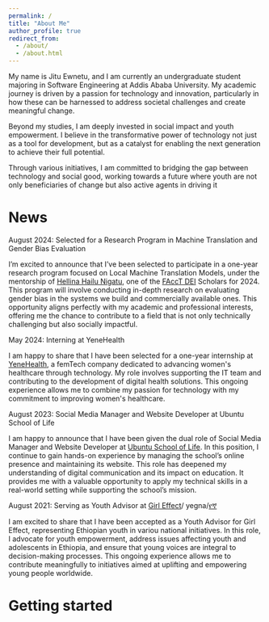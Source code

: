 ```yaml
---
permalink: /
title: "About Me"
author_profile: true
redirect_from: 
  - /about/
  - /about.html
---
```


My name is Jitu Ewnetu, and I am currently an undergraduate student majoring in Software Engineering at Addis Ababa University. My academic journey is driven by a passion for technology and innovation, particularly in how these can be harnessed to address societal challenges and create meaningful change.

Beyond my studies, I am deeply invested in social impact and youth empowerment. I believe in the transformative power of technology not just as a tool for development, but as a catalyst for enabling the next generation to achieve their full potential. 

Through various initiatives, I am committed to bridging the gap between technology and social good, working towards a future where youth are not only beneficiaries of change but also active agents in driving it


News
======
August 2024: Selected for a Research Program in Machine Translation and Gender Bias Evaluation

I’m excited to announce that I’ve been selected to participate in a one-year research program focused on Local Machine Translation Models, under the mentorship of [Hellina Hailu Nigatu](https://hhnigatu.github.io/), one of the [FAccT DEI](https://facctconference.org/2024/deischolars) Scholars for 2024. This program will involve conducting in-depth research on evaluating gender bias in the systems we build and commercially available ones. This opportunity aligns perfectly with my academic and professional interests, offering me the chance to contribute to a field that is not only technically challenging but also socially impactful.

May 2024: Interning at YeneHealth

I am happy to share that I have been selected for a one-year internship at [YeneHealth](https://yenehealth.com/), a femTech company dedicated to advancing women's healthcare through technology. My role involves supporting the IT team and contributing to the development of digital health solutions. This ongoing experience allows me to combine my passion for technology with my commitment to improving women's healthcare.

August 2023: Social Media Manager and Website Developer at Ubuntu School of Life

I am happy to announce that I have been given the dual role of Social Media Manager and Website Developer at [Ubuntu School of Life](https://ubuntuschooloflife.org/). In this position, I continue to gain hands-on experience by managing the school’s online presence and maintaining its website. This role has deepened my understanding of digital communication and its impact on education. It provides me with a valuable opportunity to apply my technical skills in a real-world setting while supporting the school’s mission.

August 2021: Serving as Youth Advisor at [Girl Effect](https://girleffect.org/)/ yegna/[የኛ](https://yegna.com/en-gb/)

I am excited to share that I have been accepted as a Youth Advisor for Girl Effect, representing Ethiopian youth in variou national initiatives. In this role, I advocate for youth empowerment, address issues affecting youth and adolescents in Ethiopia, and ensure that young voices are integral to decision-making processes. This ongoing experience allows me to contribute meaningfully to initiatives aimed at uplifting and empowering young people worldwide.

Getting started
======
